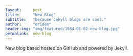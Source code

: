 ```yaml
---
layout:     post
title:      "New Blog"
subtitle:   "because Jekyll blogs are cool."
author:     "eridem"
header-img: "img/featured/1984-01-02-new-blog.jpg"
permalink:  new-blog
---
```


New blog based hosted on GitHub and powered by Jekyll.